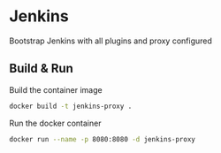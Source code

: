 # Jenkins #

Bootstrap Jenkins with all plugins and proxy configured

## Build & Run ##

Build the container image

``` sh
docker build -t jenkins-proxy .
```

Run the docker container

```sh
docker run --name -p 8080:8080 -d jenkins-proxy
```

